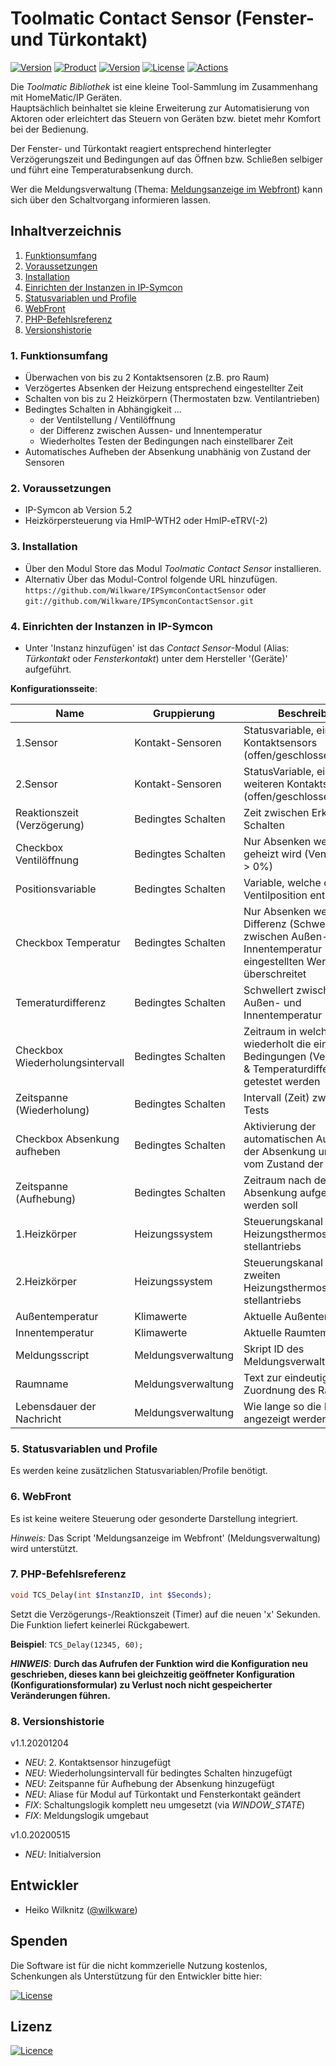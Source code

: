 # Toolmatic Contact Sensor (Fenster- und Türkontakt)

[![Version](https://img.shields.io/badge/Symcon-PHP--Modul-red.svg)](https://www.symcon.de/service/dokumentation/entwicklerbereich/sdk-tools/sdk-php/)
[![Product](https://img.shields.io/badge/Symcon%20Version-5.2%20%3E-blue.svg)](https://www.symcon.de/produkt/)
[![Version](https://img.shields.io/badge/Modul%20Version-1.1.20201204-orange.svg)](https://github.com/Wilkware/IPSymconContactSensor)
[![License](https://img.shields.io/badge/License-CC%20BY--NC--SA%204.0-green.svg)](https://creativecommons.org/licenses/by-nc-sa/4.0/)
[![Actions](https://github.com/Wilkware/IPSymconContactSensor/workflows/Check%20Style/badge.svg)](https://github.com/Wilkware/IPSymconContactSensor/actions)

Die *Toolmatic Bibliothek* ist eine kleine Tool-Sammlung im Zusammenhang mit HomeMatic/IP Geräten.  
Hauptsächlich beinhaltet sie kleine Erweiterung zur Automatisierung von Aktoren oder erleichtert das Steuern von Geräten bzw. bietet mehr Komfort bei der Bedienung.  
  
Der Fenster- und Türkontakt reagiert entsprechend hinterlegter Verzögerungszeit und Bedingungen auf das Öffnen bzw. Schließen selbiger und führt eine Temperaturabsenkung durch.  
  
Wer die Meldungsverwaltung (Thema: [Meldungsanzeige im Webfront](https://www.symcon.de/forum/threads/12115-Meldungsanzeige-im-WebFront?highlight=Meldungsverwaltung)) kann sich über den Schaltvorgang informieren lassen.

## Inhaltverzeichnis

1. [Funktionsumfang](#1-funktionsumfang)
2. [Voraussetzungen](#2-voraussetzungen)
3. [Installation](#3-installation)
4. [Einrichten der Instanzen in IP-Symcon](#4-einrichten-der-instanzen-in-ip-symcon)
5. [Statusvariablen und Profile](#5-statusvariablen-und-profile)
6. [WebFront](#6-webfront)
7. [PHP-Befehlsreferenz](#7-php-befehlsreferenz)
8. [Versionshistorie](#8-versionshistorie)

### 1. Funktionsumfang

* Überwachen von bis zu 2 Kontaktsensoren (z.B. pro Raum)
* Verzögertes Absenken der Heizung entsprechend eingestellter Zeit
* Schalten von bis zu 2 Heizkörpern (Thermostaten bzw. Ventilantrieben)
* Bedingtes Schalten in Abhängigkeit ...
  * der Ventilstellung / Ventilöffnung
  * der Differenz zwischen Aussen- und Innentemperatur
  * Wiederholtes Testen der Bedingungen nach einstellbarer Zeit
* Automatisches Aufheben der Absenkung unabhänig von Zustand der Sensoren

### 2. Voraussetzungen

* IP-Symcon ab Version 5.2
* Heizkörpersteuerung via HmIP-WTH2 oder HmIP-eTRV(-2)

### 3. Installation

* Über den Modul Store das Modul *Toolmatic Contact Sensor* installieren.
* Alternativ Über das Modul-Control folgende URL hinzufügen.  
`https://github.com/Wilkware/IPSymconContactSensor` oder `git://github.com/Wilkware/IPSymconContactSensor.git`

### 4. Einrichten der Instanzen in IP-Symcon

* Unter 'Instanz hinzufügen' ist das *Contact Sensor*-Modul (Alias: *Türkontakt* oder *Fensterkontakt*) unter dem Hersteller '(Geräte)' aufgeführt.

__Konfigurationsseite__:

Name                            | Gruppierung          | Beschreibung
------------------------------- | -------------------- | -----------------------------------------------------------------
1.Sensor                        | Kontakt-Sensoren    | Statusvariable, eines Kontaktsensors (offen/geschlossen)
2.Sensor                        | Kontakt-Sensoren    | StatusVariable, eines weiteren Kontaktsensors (offen/geschlossen)
Reaktionszeit (Verzögerung)     | Bedingtes Schalten  | Zeit zwischen Erkennen und Schalten
Checkbox Ventilöffnung          | Bedingtes Schalten  | Nur Absenken wenn gerade geheizt wird (Ventilstellung > 0%)
Positionsvariable               | Bedingtes Schalten  | Variable, welche die aktuelle Ventilposition enthält
Checkbox Temperatur             | Bedingtes Schalten  | Nur Absenken wenn Differenz (Schwellwert) zwischen Außen- und Innentemperatur eingestellten Wert überschreitet
Temeraturdifferenz              | Bedingtes Schalten  | Schwellert zwischen Außen- und Innentemperatur
Checkbox Wiederholungsintervall | Bedingtes Schalten  | Zeitraum in welchem wiederholt die eingstellten Bedingungen (Ventilposition & Temperaturdifferenz) getestet werden
Zeitspanne (Wiederholung)       | Bedingtes Schalten  | Intervall (Zeit) zwischen den Tests
Checkbox Absenkung aufheben     | Bedingtes Schalten  | Aktivierung der automatischen Aufhebung der Absenkung unabhängig vom Zustand der Sensoren
Zeitspanne (Aufhebung)          | Bedingtes Schalten  | Zeitraum nach dem die Absenkung aufgehoben werden soll
1.Heizkörper                    | Heizungssystem      | Steuerungskanal des ersten Heizungsthermostats oder -stellantriebs
2.Heizkörper                    | Heizungssystem      | Steuerungskanal des zweiten Heizungsthermostats oder -stellantriebs
Außentemperatur                 | Klimawerte          | Aktuelle Außentemperatur
Innentemperatur                 | Klimawerte          | Aktuelle Raumtemperatur
Meldungsscript                  | Meldungsverwaltung  | Skript ID des Meldungsverwaltungsscripts
Raumname                        | Meldungsverwaltung  | Text zur eindeutigen Zuordnung des Raums
Lebensdauer der Nachricht       | Meldungsverwaltung  | Wie lange so die Info angezeigt werden?

### 5. Statusvariablen und Profile

Es werden keine zusätzlichen Statusvariablen/Profile benötigt.

### 6. WebFront

Es ist keine weitere Steuerung oder gesonderte Darstellung integriert.

_Hinweis:_ Das Script 'Meldungsanzeige im Webfront' (Meldungsverwaltung) wird unterstützt.

### 7. PHP-Befehlsreferenz

```php
void TCS_Delay(int $InstanzID, int $Seconds);
```

Setzt die Verzögerungs-/Reaktionszeit (Timer) auf die neuen 'x' Sekunden.  
Die Funktion liefert keinerlei Rückgabewert.

__Beispiel__: `TCS_Delay(12345, 60);`

**_HINWEIS_**: **Durch das Aufrufen der Funktion wird die Konfiguration neu geschrieben, dieses kann bei gleichzeitig geöffneter Konfiguration (Konfigurationsformular) zu Verlust noch nicht gespeicherter Veränderungen führen.**

### 8. Versionshistorie

v1.1.20201204

* _NEU_: 2. Kontaktsensor hinzugefügt
* _NEU_: Wiederholungsintervall für bedingtes Schalten hinzugefügt
* _NEU_: Zeitspanne für Aufhebung der Absenkung hinzugefügt
* _NEU_: Aliase für Modul auf Türkontakt und Fensterkontakt geändert
* _FIX_: Schaltungslogik komplett neu umgesetzt (via *WINDOW_STATE*)
* _FIX_: Meldungslogik umgebaut

v1.0.20200515

* _NEU_: Initialversion

## Entwickler

* Heiko Wilknitz ([@wilkware](https://github.com/wilkware))

## Spenden

Die Software ist für die nicht kommzerielle Nutzung kostenlos, Schenkungen als Unterstützung für den Entwickler bitte hier:

[![License](https://img.shields.io/badge/Einfach%20spenden%20mit-PayPal-blue.svg)](https://www.paypal.com/cgi-bin/webscr?cmd=_s-xclick&hosted_button_id=8816166)

## Lizenz

[![Licence](https://licensebuttons.net/i/l/by-nc-sa/transparent/00/00/00/88x31-e.png)](https://creativecommons.org/licenses/by-nc-sa/4.0/)
